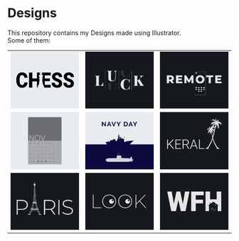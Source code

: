 # Designs
This repository contains my Designs made using Illustrator.<br>
Some of them:<br>
<table>
<tr><td><img src="./2020-11/png/20.11.2020.png"></td><td><img src="./2020-12/png/06.12.2020.png"></td><td><img src="./2020-12/png/08.12.2020.png"></td></tr>
<tr><td><img src="./2020-11/png/26.11.2020.png"></td><td><img src="./2020-12/png/04.12.2020.png"></td><td><img src="./2020-12/png/25.12.2020.png"></td></tr>
<tr><td><img src="./2020-12/png/18.12.2020.png"></td><td><img src="./2021-01/png/16.01.2021.png"></td><td><img src="./2021-01/png/05.01.2021.png"></td></tr>
</table>
